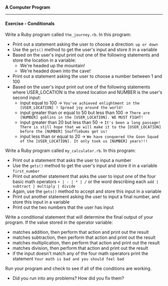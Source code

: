 **A Computer Program**

---

#### Exercise - Conditionals

Write a Ruby program called `the_journey.rb`. In this program:

* Print out a statement asking the user to choose a direction: `up or down`
* Use the `gets()` method to get the user's input and store it in a variable
* Based on the user's input print out one of the following statements and store the location in a variable:
	* We're headed up the mountain!
	* We're headed down into the cave!
* Print out a statement asking the user to choose a number between 1 and 100
* Based on the user's input print out one of the following statements where USER_LOCATION is the stored location and NUMBER is the user's second input:
	* input equal to 100 -> `You've achieved enlightment in the [USER_LOCATION] ! Spread joy around the world!`
	* input greater than or equal to 50 but less than 100 -> `There are [NUMBER] goblins in the [USER_LOCATION]. WE MUST FIGHT!`
	* input greater than 20 but less than 50 -> `It's been a long passage! There is still hope that we will make it to the [USER_LOCATION] before the [NUMBER] Snufflebums get us!`
	* input less than or equal to 20 -> `We have conquered the Goon Squad of the [USER_LOCATION]. It only took us [NUMBER] years!!!`

Write a Ruby program called `my_calculator.rb`. In this program:

* Print out a statement that asks the user to input a number
* Use the `gets()` method to get the user's input and store it in a variable `first_number`
* Print out another statement that asks the user to input one of the four basic math operators `+ | - | * | /` or the word describing each `add | subtract | multiply | divide`
* Again, use the `gets()` method to accept and store this input in a variable
* Print out another statement asking the user to input a final number, and store this input in a variable
* Print out the two numbers that the user has input

Write a conditional statement that will determine the final output of your program. If the value stored in the operator variable:

* matches addition, then perform that action and print out the result
* matches subtraction, then perform that action and print out the result
* matches multiplication, then perform that action and print out the result
* matches division, then perform that action and print out the result
* if the input doesn't match any of the four math operators print the statement `Your math is bad and you should feel bad`

Run your program and check to see if all of the conditions are working.

* Did you run into any problems? How did you fix them?
